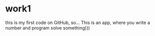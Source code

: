 # work1
this is my first code on GitHub, so... This is an app, where you write a number and program solve something)))
